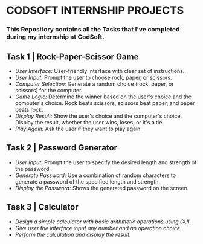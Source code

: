 # CODSOFT INTERNSHIP PROJECTS
### This Repository contains all the Tasks that I've completed during my internship at CodSoft.
## Task 1 | Rock-Paper-Scissor Game
- *User Interface:* User-friendly interface with clear set of instructions.
- *User Input:* Prompt the user to choose rock, paper, or scissors.
- *Computer Selection:* Generate a random choice (rock, paper, or scissors) for the computer.
- *Game Logic:* Determine the winner based on the user's choice and the computer's choice. Rock beats scissors, scissors beat paper, and paper beats rock.
- *Display Result:* Show the user's choice and the computer's choice. Display the result, whether the user wins, loses, or it's a tie.
- *Play Again:* Ask the user if they want to play again.
## Task 2 | Password Generator
- *User Input:* Prompt the user to specify the desired length and strength of the password.
- *Generate Password:* Use a combination of random characters to generate a password of the specified length and strength.
- *Display the Password:* Shows the generated password on the screen.
## Task 3  | Calculator
- *Design a simple calculator with basic arithmetic operations using GUI.*
- *Give user the interface input any number and an operation choice.*
- *Perform the calculation and display the result.*

